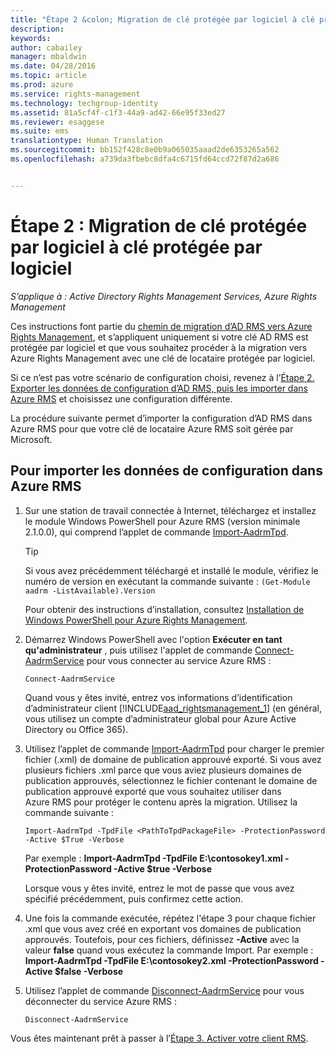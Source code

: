 ```yaml
---
title: "Étape 2 &colon; Migration de clé protégée par logiciel à clé protégée par logiciel | Azure RMS"
description: 
keywords: 
author: cabailey
manager: mbaldwin
ms.date: 04/28/2016
ms.topic: article
ms.prod: azure
ms.service: rights-management
ms.technology: techgroup-identity
ms.assetid: 81a5cf4f-c1f3-44a9-ad42-66e95f33ed27
ms.reviewer: esaggese
ms.suite: ems
translationtype: Human Translation
ms.sourcegitcommit: bb152f428c8e0b9a065035aaad2de6353265a562
ms.openlocfilehash: a739da3fbebc8dfa4c6715fd64ccd72f87d2a686


---
```



# Étape 2 : Migration de clé protégée par logiciel à clé protégée par logiciel

*S’applique à : Active Directory Rights Management Services, Azure Rights Management*


Ces instructions font partie du [chemin de migration d’AD RMS vers Azure Rights Management](migrate-from-ad-rms-to-azure-rms.md), et s’appliquent uniquement si votre clé AD RMS est protégée par logiciel et que vous souhaitez procéder à la migration vers Azure Rights Management avec une clé de locataire protégée par logiciel. 

Si ce n’est pas votre scénario de configuration choisi, revenez à l’[Étape 2. Exporter les données de configuration d’AD RMS, puis les importer dans Azure RMS](migrate-from-ad-rms-phase1.md#step-2-export-configuration-data-from-ad-rms-and-import-it-to-azure-rms) et choisissez une configuration différente.

La procédure suivante permet d’importer la configuration d’AD RMS dans Azure RMS pour que votre clé de locataire Azure RMS soit gérée par Microsoft.

## Pour importer les données de configuration dans Azure RMS

1.  Sur une station de travail connectée à Internet, téléchargez et installez le module Windows PowerShell pour Azure RMS (version minimale 2.1.0.0), qui comprend l’applet de commande [Import-AadrmTpd](http://msdn.microsoft.com/library/azure/dn857523.aspx).

    > [!TIP]
    > Si vous avez précédemment téléchargé et installé le module, vérifiez le numéro de version en exécutant la commande suivante : `(Get-Module aadrm -ListAvailable).Version`

    Pour obtenir des instructions d’installation, consultez [Installation de Windows PowerShell pour Azure Rights Management](../deploy-use/install-powershell.md).

2.  Démarrez Windows PowerShell avec l'option **Exécuter en tant qu'administrateur** , puis utilisez l'applet de commande [Connect-AadrmService](http://msdn.microsoft.com/library/azure/dn629415.aspx) pour vous connecter au service Azure RMS :

    ```
    Connect-AadrmService
    ```
    Quand vous y êtes invité, entrez vos informations d’identification d’administrateur client [!INCLUDE[aad_rightsmanagement_1](../includes/aad_rightsmanagement_1_md.md)] (en général, vous utilisez un compte d’administrateur global pour Azure Active Directory ou Office 365).

3.  Utilisez l’applet de commande [Import-AadrmTpd](http://msdn.microsoft.com/library/azure/dn857523.aspx) pour charger le premier fichier (.xml) de domaine de publication approuvé exporté. Si vous avez plusieurs fichiers .xml parce que vous aviez plusieurs domaines de publication approuvés, sélectionnez le fichier contenant le domaine de publication approuvé exporté que vous souhaitez utiliser dans Azure RMS pour protéger le contenu après la migration. Utilisez la commande suivante :

    ```
    Import-AadrmTpd -TpdFile <PathToTpdPackageFile> -ProtectionPassword -Active $True -Verbose
    ```
    Par exemple : **Import-AadrmTpd -TpdFile E:\contosokey1.xml -ProtectionPassword -Active $true -Verbose**

    Lorsque vous y êtes invité, entrez le mot de passe que vous avez spécifié précédemment, puis confirmez cette action.

4.  Une fois la commande exécutée, répétez l'étape 3 pour chaque fichier .xml que vous avez créé en exportant vos domaines de publication approuvés. Toutefois, pour ces fichiers, définissez **-Active** avec la valeur **false** quand vous exécutez la commande Import. Par exemple : **Import-AadrmTpd -TpdFile E:\contosokey2.xml -ProtectionPassword -Active $false -Verbose**

5.  Utilisez l’applet de commande [Disconnect-AadrmService](http://msdn.microsoft.com/library/azure/dn629416.aspx) pour vous déconnecter du service Azure RMS :

    ```
    Disconnect-AadrmService
    ```

Vous êtes maintenant prêt à passer à l’[Étape 3. Activer votre client RMS](migrate-from-ad-rms-phase1.md#step-3-activate-your-rms-tenant).




<!--HONumber=Jun16_HO4-->


